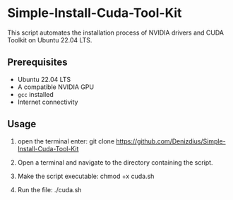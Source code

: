 # Simple-Install-Cuda-Tool-Kit

This script automates the installation process of NVIDIA drivers and CUDA Toolkit on Ubuntu 22.04 LTS.

## Prerequisites

- Ubuntu 22.04 LTS
- A compatible NVIDIA GPU 
- `gcc` installed
- Internet connectivity 

## Usage

1. open the terminal enter:
   git clone https://github.com/Denizdius/Simple-Install-Cuda-Tool-Kit

2. Open a terminal and navigate to the directory containing the script.

3. Make the script executable:
   chmod +x cuda.sh
   
4. Run the file:
   ./cuda.sh
